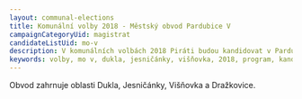 ```yaml
---
layout: communal-elections
title: Komunální volby 2018 - Městský obvod Pardubice V
campaignCategoryUid: magistrat
candidateListUid: mo-v
description: V komunálních volbách 2018 Piráti budou kandidovat v Pardubicích. Jak na magistrát, tak i na jednotlivé městské obvody. Prosazujeme transparentní veřejnou správu, participaci veřejnosti, férový přístup ke všem způsobům dopravy a politiku, která využívá možností technologií 21. století pro otevřenou a demokratickou společnost.
keywords: volby, mo v, dukla, jesničánky, višňovka, 2018, program, kandidátka, kandidátní listina, kandidáti, komunální volby
---
```


Obvod zahrnuje oblasti Dukla, Jesničánky, Višňovka a Dražkovice.
